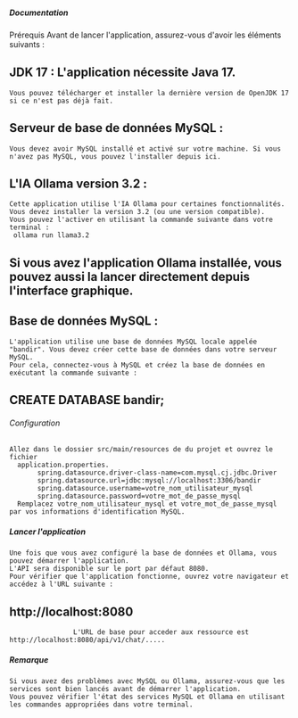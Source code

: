 #####              Documentation
Prérequis
Avant de lancer l'application, assurez-vous d'avoir les éléments suivants :

## JDK 17 : L'application nécessite Java 17. 
    Vous pouvez télécharger et installer la dernière version de OpenJDK 17 si ce n'est pas déjà fait.

## Serveur de base de données MySQL : 
    Vous devez avoir MySQL installé et activé sur votre machine. Si vous n'avez pas MySQL, vous pouvez l'installer depuis ici.

## L'IA  Ollama version 3.2 : 
    Cette application utilise l'IA Ollama pour certaines fonctionnalités. Vous devez installer la version 3.2 (ou une version compatible). 
    Vous pouvez l'activer en utilisant la commande suivante dans votre terminal :
     ollama run llama3.2
## Si vous avez l'application Ollama installée, vous pouvez aussi la lancer directement depuis l'interface graphique.

## Base de données MySQL : 
    L'application utilise une base de données MySQL locale appelée "bandir". Vous devez créer cette base de données dans votre serveur MySQL. 
    Pour cela, connectez-vous à MySQL et créez la base de données en exécutant la commande suivante :
##     CREATE DATABASE bandir;

######              Configuration
    Allez dans le dossier src/main/resources de du projet et ouvrez le fichier 
      application.properties.
           spring.datasource.driver-class-name=com.mysql.cj.jdbc.Driver 
           spring.datasource.url=jdbc:mysql://localhost:3306/bandir
           spring.datasource.username=votre_nom_utilisateur_mysql
           spring.datasource.password=votre_mot_de_passe_mysql
      Remplacez votre_nom_utilisateur_mysql et votre_mot_de_passe_mysql par vos informations d'identification MySQL.

#####      Lancer l'application
    Une fois que vous avez configuré la base de données et Ollama, vous pouvez démarrer l'application.
    L'API sera disponible sur le port par défaut 8080. 
    Pour vérifier que l'application fonctionne, ouvrez votre navigateur et accédez à l'URL suivante :
##                  http://localhost:8080
                    L'URL de base pour acceder aux ressource est http://localhost:8080/api/v1/chat/.....

#####       Remarque
    Si vous avez des problèmes avec MySQL ou Ollama, assurez-vous que les services sont bien lancés avant de démarrer l'application. 
    Vous pouvez vérifier l'état des services MySQL et Ollama en utilisant les commandes appropriées dans votre terminal.